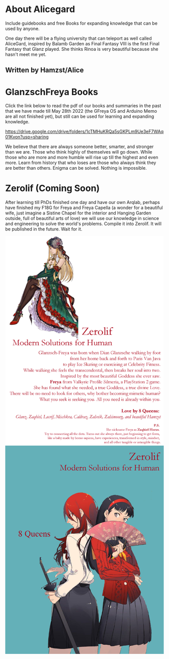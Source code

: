 # About Alicegard
Include guidebooks and free Books for expanding knowledge that can be used by anyone.

One day there will be a flying university that can teleport as well called AliceGard, inspired by Balamb Garden as Final Fantasy VIII is the first Final Fantasy that Glanz played. She thinks Rinoa is very beautiful because she hasn't meet me yet.

## Written by Hamzst/Alice

# GlanzschFreya Books
Click the link below to read the pdf of our books and summaries in the past that we have made till May 28th 2022 (the GFreya OS and Arduino Memo are all not finished yet), but still can be used for learning and expanding knowledge. 

https://drive.google.com/drive/folders/1cTMHuKRQa5sGKPLm9Ue3eF7WAq01Kvon?usp=sharing

We believe that there are always someone better, smarter, and stronger than we are. Those who think highly of themselves will go down.
While those who are more and more humble will rise up till the highest and even more. Learn from history that who loses are those who always think they are better than others. Enigma can be solved. Nothing is impossible.

# Zerolif (Coming Soon)
After learning till PhDs finished one day and have our own Arqlab, perhaps have finished my F18G for Freya and Freya Capella (a wonder for a beautiful wife, just imagine a Sistine Chapel for the interior and Hanging Garden outside, full of beautiful arts of love) we will use our knowledge in science and engineering to solve the world's problems. Compile it into Zerolif. It will be published in the future. Wait for it.

![Zerolif1](https://raw.githubusercontent.com/glanzkaiser/alicegard/main/Zerolif%20Back%20Cover.png)
![Zerolif2](https://raw.githubusercontent.com/glanzkaiser/alicegard/main/Zerolif%20Front%20Cover.png)

